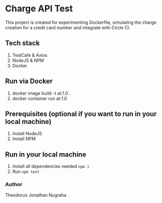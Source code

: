 # Charge API Test
This project is created for experimenting Dockerfile, simulating the charge creation for a credit card number and integrate with Circle CI.

## Tech stack
1. TestCafe & Axios
2. NodeJS & NPM
3. Docker

## Run via Docker
1. docker image build -t at:1.0 .
2. docker container run at:1.0

## Prerequisites (optional if you want to run in your local machine)
1. Install NodeJS
2. Install NPM

## Run in your local machine
1. Install all dependencies needed `npm i`
2. Run `npm test`

### Author
Theodorus Jonathan Nugraha